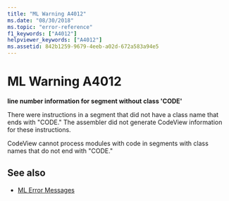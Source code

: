 ```yaml
---
title: "ML Warning A4012"
ms.date: "08/30/2018"
ms.topic: "error-reference"
f1_keywords: ["A4012"]
helpviewer_keywords: ["A4012"]
ms.assetid: 842b1259-9679-4eeb-a02d-672a583a94e5
---
```

# ML Warning A4012

**line number information for segment without class 'CODE'**

There were instructions in a segment that did not have a class name that ends with "CODE." The assembler did not generate CodeView information for these instructions.

CodeView cannot process modules with code in segments with class names that do not end with "CODE."

## See also

- [ML Error Messages](../../assembler/masm/ml-error-messages.md)
